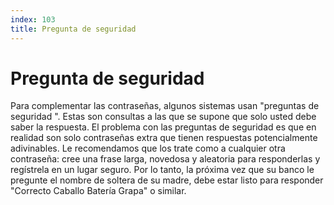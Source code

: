 ```yaml
---
index: 103
title: Pregunta de seguridad
---
```

# Pregunta de seguridad 

 Para complementar las contraseñas, algunos sistemas usan "preguntas de seguridad ". Estas son consultas a las que se supone que solo usted debe saber la respuesta. El problema con las preguntas de seguridad es que en realidad son solo contraseñas extra que tienen respuestas potencialmente adivinables. Le recomendamos que los trate como a cualquier otra contraseña: cree una frase larga, novedosa y aleatoria para responderlas y regístrela en un lugar seguro. Por lo tanto, la próxima vez que su banco le pregunte el nombre de soltera de su madre, debe estar listo para responder "Correcto Caballo Batería Grapa" o similar.